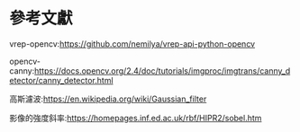 參考文獻
===

vrep-opencv:https://github.com/nemilya/vrep-api-python-opencv

opencv-canny:https://docs.opencv.org/2.4/doc/tutorials/imgproc/imgtrans/canny_detector/canny_detector.html

高斯濾波:https://en.wikipedia.org/wiki/Gaussian_filter

影像的強度斜率:https://homepages.inf.ed.ac.uk/rbf/HIPR2/sobel.htm
